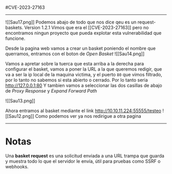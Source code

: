 #CVE-2023-27163

----

![[Sau17.png]]
Podemos abajo de todo que nos dice qeu es un request-baskets. Version 1.2.1
Vimos que era el [[CVE-2023-27163]] pero no encontramos ningun proyecto que pueda explotar esta vulnerabilidad que funcione.

Desde la pagina web vamos a crear un basket poniendo el nombre que querramos, entramos con el boton de *Open Basket* 
![[Sau14.png]]

Vamos a apretar sobre la tuerca que esta arriba a la derecha para configurar el basket, vamos a poner la URL a la que queremos redigir, que va a ser la ip local de la maquina victima, y el puerto `80` que vimos filtrado, por lo tanto no sabemos si esta abierto o cerrado. Por lo tanto seria http://127.0.0.1:80  Y tambien vamos a seleccionar las dos casillas de abajo de *Proxy Response* y *Expand Forward Path*

![[Sau13.png]]

Ahora entramos al basket mediante el link http://10.10.11.224:55555/testeo
![[Sau12.png]]
Como podemos ver ya nos redirigue a otra pagina


---------
# Notas

Una **basket request** es una solicitud enviada a una URL trampa que guarda y muestra todo lo que el servidor le envía, útil para pruebas como SSRF o webhooks.